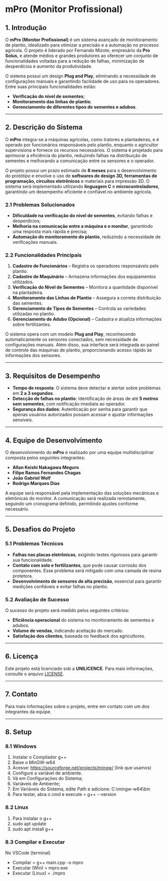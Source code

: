 # mPro (Monitor Profissional)

## 1. Introdução

O **mPro (Monitor Profissional)** é um sistema avançado de monitoramento de plantio, idealizado para otimizar a precisão e a automação no processo agrícola. O projeto é liderado por Fernando Mizote, empresário da **Pro Solus**, e atende médios e grandes produtores ao oferecer um conjunto de funcionalidades voltadas para a redução de falhas, minimização de desperdícios e aumento da produtividade.

O sistema possui um design **Plug and Play**, eliminando a necessidade de configurações manuais e garantindo facilidade de uso para os operadores. Entre suas principais funcionalidades estão:

- **Verificação do nível de sementes**;
- **Monitoramento das linhas de plantio**;
- **Gerenciamento de diferentes tipos de sementes e adubos**.

---

## 2. Descrição do Sistema

O **mPro** integra-se a máquinas agrícolas, como tratores e plantadeiras, e é operado por funcionários responsáveis pelo plantio, enquanto o agricultor supervisiona e fornece os recursos necessários. O sistema é projetado para aprimorar a eficiência do plantio, reduzindo falhas na distribuição de sementes e melhorando a comunicação entre os sensores e o operador.

O projeto possui um prazo estimado de **8 meses** para o desenvolvimento do protótipo e envolve o uso de **softwares de design 3D, ferramentas de programação, circuitos eletrônicos** e materiais para impressão 3D. O sistema será implementado utilizando **linguagem C** e **microcontroladores**, garantindo um desempenho eficiente e confiável no ambiente agrícola.

### 2.1 Problemas Solucionados

- **Dificuldade na verificação do nível de sementes**, evitando falhas e desperdícios;
- **Melhoria na comunicação entre a máquina e o monitor**, garantindo uma resposta mais rápida e precisa;
- **Automação do monitoramento do plantio**, reduzindo a necessidade de verificações manuais.

### 2.2 Funcionalidades Principais

1. **Cadastro de Funcionários** – Registra os operadores responsáveis pelo plantio.
2. **Cadastro de Maquinário** – Armazena informações dos equipamentos utilizados.
3. **Verificação do Nível de Sementes** – Monitora a quantidade disponível na plantadeira.
4. **Monitoramento das Linhas de Plantio** – Assegura a correta distribuição das sementes.
5. **Gerenciamento de Tipos de Sementes** – Controla as variedades utilizadas no plantio.
6. **Gerenciamento de Adubo (Opcional)** – Cadastra e atualiza informações sobre fertilizantes.

O sistema opera com um modelo **Plug and Play**, reconhecendo automaticamente os sensores conectados, sem necessidade de configurações manuais. Além disso, sua interface será integrada ao painel de controle das máquinas de plantio, proporcionando acesso rápido às informações dos sensores.

---

## 3. Requisitos de Desempenho

- **Tempo de resposta**: O sistema deve detectar e alertar sobre problemas em **2 a 3 segundos**.
- **Detecção de falhas no plantio**: Identificação de áreas de até **5 metros sem sementes**, com notificação imediata ao operador.
- **Segurança dos dados**: Autenticação por senha para garantir que apenas usuários autorizados possam acessar e ajustar informações sensíveis.

---

## 4. Equipe de Desenvolvimento

O desenvolvimento do **mPro** é realizado por uma equipe multidisciplinar composta pelos seguintes integrantes:

- **Allan Keishi Nakagawa Meguro**
- **Filipe Ramos Fernandes Chagas**
- **João Gabriel Wolf**
- **Rodrigo Marques Dias**

A equipe será responsável pela implementação das soluções mecânicas e eletrônicas do monitor. A comunicação será realizada remotamente, seguindo um cronograma definido, permitindo ajustes conforme necessário.

---

## 5. Desafios do Projeto

### 5.1 Problemas Técnicos
- **Falhas nas placas eletrônicas**, exigindo testes rigorosos para garantir sua funcionalidade.
- **Contato com solo e fertilizantes**, que pode causar corrosão dos componentes. Esse problema será mitigado com uma camada de resina protetora.
- **Desenvolvimento de sensores de alta precisão**, essencial para garantir medições confiáveis e evitar falhas no plantio.

### 5.2 Avaliação de Sucesso
O sucesso do projeto será medido pelos seguintes critérios:
- **Eficiência operacional** do sistema no monitoramento de sementes e adubos.
- **Volume de vendas**, indicando aceitação do mercado.
- **Satisfação dos clientes**, baseada no feedback dos agricultores.

---

## 6. Licença

Este projeto está licenciado sob a **UNILICENCE**. Para mais informações, consulte o arquivo [LICENSE](/LICENSE).

---

## 7. Contato

Para mais informações sobre o projeto, entre em contato com um dos integrantes da equipe.

---

## 8. Setup

### 8.1 Windows

1. Instalar o Compilador g++
2. Baixe o MinGW-w64
3. Acesse: https://sourceforge.net/projects/mingw/ (link que usamos)
4. Configure a variável de ambiente. 
5. Vá em Configurações do Sistema;
6. Variáveis de Ambiente;
7. Em Variáveis do Sistema, edite Path e adicione: C:\mingw-w64\bin
8. Para testar, abra o cmd e execute = g++ --version

### 8.2 Linux

1. Para instalar o g++
2. sudo apt update
3. sudo apt install g++


### 8.3 Compilar e Executar

No VSCode (terminal)
- Compilar = g++ main.cpp -o mpro
- Executar (Win) = mpro.exe
- Executar (Linux) = ./mpro
